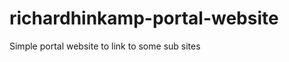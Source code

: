 richardhinkamp-portal-website
=============================

Simple portal website to link to some sub sites